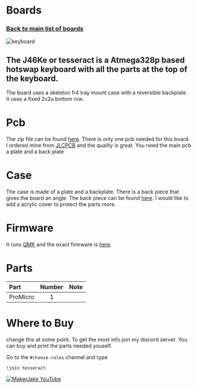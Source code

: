 # Boards
### [Back to main list of boards](https://github.com/MakerJake01/MakerJakes-keyboards) 
![keyboard](https://i.imgur.com/pU88dbZ.jpg)
## The J46Ke or tesseract is a Atmega328p based hotswap keyboard with all the parts at the top of the keyboard. 
The board uses a skeleton fr4 tray mount case with a reversible backplate. It uses a fixed 2x2u bottom row. 

# Pcb
The zip file can be found [here](). There is only one pcb needed for this board. I ordered mine from [JLCPCB](https://jlcpcb.com) and the quailty is great. You need the main pcb a plate and a back plate

# Case
The case is made of a plate and a backplate. There is a back piece that gives the board an angle. The back piece can be found [here](). I would like to add a acrylic cover to protect the parts more.

# Firmware 
It runs [QMK](https://qmk.fm) and the exact firmware is [here](). 

# Parts
| Part        | Number      | Note |
| :---        |    :----:   |          ---: |
| ProMicro   | 1           |  |

# Where to Buy 
change this at some point. To get the most info join my discord server. You can buy and print the parts needed youself. 

Go to the `#choose-roles` channel and type 
~~~
!join tesseract
~~~

[![MakerJake YouTube](https://img.shields.io/badge/Discord-5865F2?style=for-the-badge&logo=discord&logoColor=white)](https://discord.gg/ktUDJ3w) 